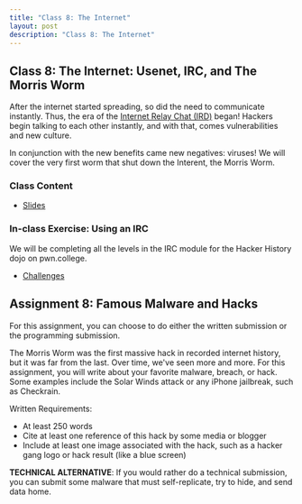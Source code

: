 ```yaml
---
title: "Class 8: The Internet"
layout: post
description: "Class 8: The Internet"
---
```


## Class 8: The Internet: Usenet, IRC, and The Morris Worm
After the internet started spreading, so did the need to communicate instantly.
Thus, the era of the [Internet Relay Chat (IRD)](https://en.wikipedia.org/wiki/IRC) began!
Hackers begin talking to each other instantly, and with that, comes vulnerabilities and new culture. 

In conjunction with the new benefits came new negatives: viruses!
We will cover the very first worm that shut down the Interent, the Morris Worm. 

### Class Content 
- [Slides](https://docs.google.com/presentation/d/1a8p6LrcfOXzU2VFGKuj2hgfgjbaJbqVnoODlajI3puw/edit?usp=sharing)

### In-class Exercise: Using an IRC
We will be completing all the levels in the IRC module for the Hacker History dojo on pwn.college.
- [Challenges](https://pwn.college/hacker-history~43f7181b/irc/)

## Assignment 8: Famous Malware and Hacks
For this assignment, you can choose to do either the written submission or the programming submission.

The Morris Worm was the first massive hack in recorded internet history, but it was far from the last. Over time, we've seen more and more. For this assignment, you will write about your favorite malware, breach, or hack. Some examples include the Solar Winds attack or any iPhone jailbreak, such as Checkrain.

Written Requirements:
- At least 250 words
- Cite at least one reference of this hack by some media or blogger
- Include at least one image associated with the hack, such as a hacker gang logo or hack result (like a blue screen)

**TECHNICAL ALTERNATIVE**: If you would rather do a technical submission, you can submit some malware that must self-replicate, try to hide, and send data home.